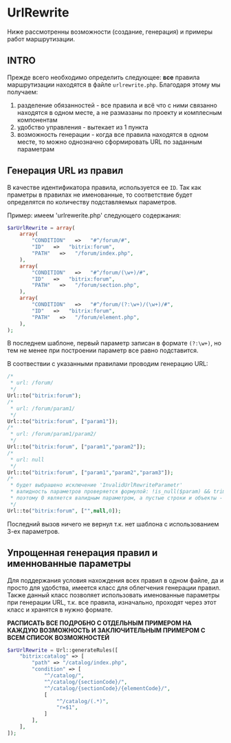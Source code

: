 # UrlRewrite

Ниже рассмотренны возможности (создание, генерация) и примеры работ маршрутизации.

## INTRO

Прежде всего необходимо определить следующее: **все** правила маршрутизации находятся в файле `urlrewrite.php`.
Благодаря этому мы получаем:

1. разделение обязанностей - все правила и всё что с ними связанно находятся в одном месте, а не размазаны по проекту и комплесным компонентам
2. удобство управления - вытекает из 1 пункта
3. возможность генерации - когда все правила находятся в одном месте, то можно однозначно сформировать URL по заданным параметрам

## Генерация URL из правил

В качестве идентификатора правила, используется ее `ID`.
Так как праметры в правилах не именованные, то соответствие будет определятся по количеству подставляемых параметров.

Пример: имеем 'urlrewerite.php' следующего содержания:
```php
$arUrlRewrite = array(
	array(
		"CONDITION"   =>   "#^/forum/#", 
		"ID"   =>   "bitrix:forum", 
		"PATH"   =>   "/forum/index.php", 
	),
	array(
		"CONDITION"   =>   "#^/forum/(\w+)/#", 
		"ID"   =>   "bitrix:forum", 
		"PATH"   =>   "/forum/section.php", 
	),
	array(
		"CONDITION"   =>   "#^/forum/(?:\w+)/(\w+)/#",
		"ID"   =>   "bitrix:forum",
		"PATH"   =>   "/forum/element.php", 
	),
);
```
В последнем шаблоне, первый параметр записан в формате `(?:\w+)`, но тем не менее при построении параметр все равно подставится.

В соотвествии с указанными правилами проводим генерацию URL:
```php
/*
 * url: /forum/
 */
Url::to("bitrix:forum");
/*
 * url: /forum/param1/
 */
Url::to("bitrix:forum", ["param1"]);
/*
 * url: /forum/param1/param2/
 */
Url::to("bitrix:forum", ["param1","param2"]);
/*
 * url: null
 */
Url::to("bitrix:forum", ["param1","param2","param3"]);
/*
 * будет выбрашено исключение 'InvalidUrlRewriteParametr'
 * валидность параметров проверяется формулой: !is_null($param) && trim($param) !== ""
 * поэтому 0 является валидным параметром, а пустые строки и объекты - нет
 */
Url::to("bitrix:forum", ["",null,0]);
```

Последний вызов ничего не вернул т.к. нет шаблона с использованием 3-ех параметров.

## Упрощенная генерация правил и именнованные параметры

Для поддержания условия нахождения всех правил в одном файле, да и просто для удобства, имеется класс для облегчения генерации правил.
Также данный класс позволяет использовать именованные параметры при генерации URL, т.к. все правила, изначально, проходят через этот класс и хранятся в нужно формате.

**РАСПИСАТЬ ВСЕ ПОДРОБНО С ОТДЕЛЬНЫМ ПРИМЕРОМ НА КАЖДУЮ ВОЗМОЖНОСТЬ И ЗАКЛЮЧИТЕЛЬНЫМ ПРИМЕРОМ С ВСЕМ СПИСОК ВОЗМОЖНОСТЕЙ**

```php
$arUrlRewrite = Url::generateRules([
    "bitrix:catalog" => [
        "path" => "/catalog/index.php",
        "condition" => [
            "^/catalog/",
            "^/catalog/{sectionCode}/",
            "^/catalog/{sectionCode}/{elementCode}/",
            [
                "^/catalog/(.*)",
                "r=$1",
            ]
        ],
    ],
]);
```